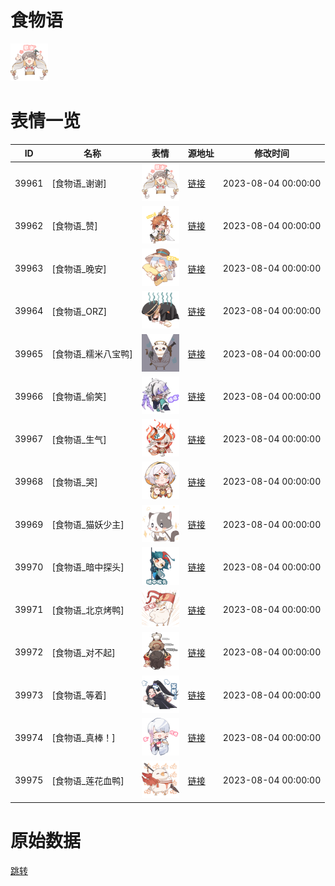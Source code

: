 # 食物语

<img src="./cover.png" height="60" alt="cover" />

# 表情一览

|ID|名称|表情|源地址|修改时间|
|----|----|----|----|----|
|39961|[食物语_谢谢]|<img src="./pic/039961_%5B食物语_谢谢%5D.png" height="60" alt="谢谢"/>|[链接](https://i0.hdslb.com/bfs/garb/ab266248857133b3ccc591a7eb87db9f2323f0e4.png)|2023-08-04 00:00:00|
|39962|[食物语_赞]|<img src="./pic/039962_%5B食物语_赞%5D.png" height="60" alt="赞"/>|[链接](https://i0.hdslb.com/bfs/garb/9e0e48f07acb51a05a1ea29697861dd7b1264a90.png)|2023-08-04 00:00:00|
|39963|[食物语_晚安]|<img src="./pic/039963_%5B食物语_晚安%5D.png" height="60" alt="晚安"/>|[链接](https://i0.hdslb.com/bfs/garb/af72278993ad8376388564a392ccc7dc82e29983.png)|2023-08-04 00:00:00|
|39964|[食物语_ORZ]|<img src="./pic/039964_%5B食物语_ORZ%5D.png" height="60" alt="ORZ"/>|[链接](https://i0.hdslb.com/bfs/garb/3d36c650dd76767792344dd3e4d63dd2f8f20b88.png)|2023-08-04 00:00:00|
|39965|[食物语_糯米八宝鸭]|<img src="./pic/039965_%5B食物语_糯米八宝鸭%5D.png" height="60" alt="糯米八宝鸭"/>|[链接](https://i0.hdslb.com/bfs/garb/41950edc4566827408a3b4cfb71126c5ea76050a.png)|2023-08-04 00:00:00|
|39966|[食物语_偷笑]|<img src="./pic/039966_%5B食物语_偷笑%5D.png" height="60" alt="偷笑"/>|[链接](https://i0.hdslb.com/bfs/garb/d61a9d5941a1242278b204389ff3d69a63392e12.png)|2023-08-04 00:00:00|
|39967|[食物语_生气]|<img src="./pic/039967_%5B食物语_生气%5D.png" height="60" alt="生气"/>|[链接](https://i0.hdslb.com/bfs/garb/402789a4ddca228d65b77455552b4b151e208e1e.png)|2023-08-04 00:00:00|
|39968|[食物语_哭]|<img src="./pic/039968_%5B食物语_哭%5D.png" height="60" alt="哭"/>|[链接](https://i0.hdslb.com/bfs/garb/a3d370bae99b2b568ae42af489733e8e3e5ef3af.png)|2023-08-04 00:00:00|
|39969|[食物语_猫妖少主]|<img src="./pic/039969_%5B食物语_猫妖少主%5D.png" height="60" alt="猫妖少主"/>|[链接](https://i0.hdslb.com/bfs/garb/861023fb9563c8ffa9a3961fd137ad8d5787c1a3.png)|2023-08-04 00:00:00|
|39970|[食物语_暗中探头]|<img src="./pic/039970_%5B食物语_暗中探头%5D.png" height="60" alt="暗中探头"/>|[链接](https://i0.hdslb.com/bfs/garb/c231e6152a98fc11b18448ad0016f929b34105e9.png)|2023-08-04 00:00:00|
|39971|[食物语_北京烤鸭]|<img src="./pic/039971_%5B食物语_北京烤鸭%5D.png" height="60" alt="北京烤鸭"/>|[链接](https://i0.hdslb.com/bfs/garb/7fafb95d2d3ef70ccdcda8a43cebc0add300911a.png)|2023-08-04 00:00:00|
|39972|[食物语_对不起]|<img src="./pic/039972_%5B食物语_对不起%5D.png" height="60" alt="对不起"/>|[链接](https://i0.hdslb.com/bfs/garb/e603e10cccc23230b27ab5c77dbd7945916ef9e4.png)|2023-08-04 00:00:00|
|39973|[食物语_等着]|<img src="./pic/039973_%5B食物语_等着%5D.png" height="60" alt="等着"/>|[链接](https://i0.hdslb.com/bfs/garb/dba443923cdb60e7a20adc9eb844fb1dbc42f1fa.png)|2023-08-04 00:00:00|
|39974|[食物语_真棒！]|<img src="./pic/039974_%5B食物语_真棒！%5D.png" height="60" alt="真棒！"/>|[链接](https://i0.hdslb.com/bfs/garb/b6628984a4c107f2881c2708dc8af3fb3d685d8b.png)|2023-08-04 00:00:00|
|39975|[食物语_莲花血鸭]|<img src="./pic/039975_%5B食物语_莲花血鸭%5D.png" height="60" alt="莲花血鸭"/>|[链接](https://i0.hdslb.com/bfs/garb/9e929eac1871a020c0989ae563dbac760cd8ed07.png)|2023-08-04 00:00:00|

# 原始数据

[跳转](./raw.json)

